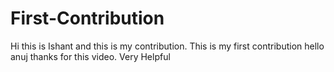 # First-Contribution
Hi this is Ishant and this is my contribution.
This is my first contribution
hello anuj thanks for this video. Very Helpful

